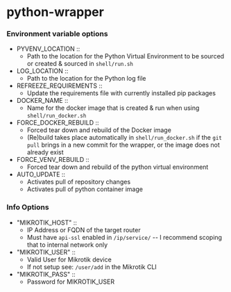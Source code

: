 # python-wrapper

### Environment variable options
* PYVENV_LOCATION ::
  * Path to the location for the Python Virtual Environment to be sourced or created & sourced in `shell/run.sh`
* LOG_LOCATION :: 
  * Path to the location for the Python log file
* REFREEZE_REQUIREMENTS ::
  * Update the requirements file with currently installed pip packages
* DOCKER_NAME ::
  * Name for the docker image that is created & run when using `shell/run_docker.sh`
* FORCE_DOCKER_REBUILD ::
  * Forced tear down and rebuild of the Docker image
  * (Re)build takes place automatically in `shell/run_docker.sh` if the `git pull` brings in a new commit for the wrapper, or the image does not already exist
* FORCE_VENV_REBUILD ::
  * Forced tear down and rebuild of the python virtual environment
* AUTO_UPDATE ::
  * Activates pull of repository changes
  * Activates pull of python container image

### Info Options
* "MIKROTIK_HOST" :: 
  * IP Address or FQDN of the target router
  * Must have `api-ssl` enabled in `/ip/service/` -- I recommend scoping that to internal network only
* "MIKROTIK_USER" ::
  * Valid User for Mikrotik device
  * If not setup see: `/user/add` in the Mikrotik CLI
* "MIKROTIK_PASS" :: 
  * Password for MIKROTIK_USER